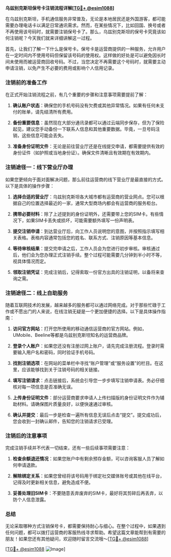 **乌兹别克斯坦保号卡注销流程详解[[TG💪+ @esim1088](https://t.me/s/esim1088)]**

在乌兹别克斯坦，手机通信服务非常普及，无论是本地居民还是外国游客，都可能需要办理电话卡以满足日常通讯需求。然而，在某些情况下，比如回国、换号或者不再使用该号码时，就需要注销保号卡了。那么，乌兹别克斯坦的保号卡究竟该如何注销呢？今天我们就来详细讲解这一过程。

首先，让我们了解一下什么是保号卡。保号卡是运营商提供的一种服务，允许用户在一定时间内不使用号码但保留该号码的使用权。这样做的好处是可以避免因长时间未使用而被运营商回收号码。不过，当您决定不再需要这个号码时，就需要主动申请注销，以免产生不必要的费用或影响个人信用记录。

### 注销前的准备工作

在正式开始注销流程之前，有几个重要的步骤和注意事项需要提前了解：

1. **确认账户状态**：确保您的手机号码没有欠费或其他异常情况。如果有任何未支付的账单，请先结清所有费用。
   
2. **备份重要信息**：虽然现在大部分通讯录都可以通过云端同步保存，但为了保险起见，建议您手动备份一下联系人信息和其他重要数据。毕竟，一旦号码注销，这些信息可能会丢失。

3. **准备身份证明文件**：无论是前往营业厅还是在线提交申请，都需要提供有效的身份证件（如护照或当地身份证）。确保文件清晰且有效期在有效期内。

### 注销途径一：线下营业厅办理

如果您更倾向于面对面解决问题，那么前往运营商的线下营业厅是最直接的方式。以下是具体的操作步骤：

1. **选择合适的营业厅**：乌兹别克斯坦各大城市都有运营商的营业网点。您可以根据自己的位置选择最近的一家，通常大型商场内都会有运营商的服务柜台。

2. **携带必要材料**：除了上述提到的身份证明外，还需要带上您的SIM卡。有些情况下，如果SIM卡丢失或损坏，可能需要额外填写一份声明表。

3. **提交注销申请**：到达营业厅后，向工作人员说明您的意图，并按照指示填写相关表格。表格内容通常包括您的姓名、联系方式、注销原因等基本信息。

4. **等待审核结果**：提交完申请之后，工作人员会为您进行初步审核。审核通过后，他们会为您办理正式注销手续。整个过程可能需要几分钟到半小时不等，视具体情况而定。

5. **领取注销凭证**：完成注销后，记得索取一份官方出具的注销证明，以备将来查询之需。

### 注销途径二：线上自助服务

随着互联网技术的发展，越来越多的服务都可以通过网络完成。对于那些忙碌于工作或不愿出门的人来说，在线注销无疑是一个更加便捷的选择。以下是具体操作指南：

1. **访问官方网站**：打开您所使用的移动通信运营商的官方网站。例如，UMobile、Beeline等都是乌兹别克斯坦知名的运营商品牌。

2. **登录个人账户**：如果您还没有注册过网上账户，请先完成注册流程。登录时需要输入用户名和密码，同时验证手机号码。

3. **找到注销选项**：在网站的菜单栏中寻找“账户管理”或“服务设置”的栏目。在这里，应该能够找到关于注销号码的相关链接。

4. **填写注销请求**：点击链接后，系统会引导您一步步填写注销申请表。务必仔细核对每一项信息是否准确无误。

5. **上传身份证明文件**：部分运营商要求申请人上传扫描版的身份证明文件作为辅助材料。请确保图片质量良好，以便快速通过审核。

6. **确认并提交**：最后一步是检查一遍所有信息无误后点击“提交”。提交成功后，您会收到一封确认邮件，告知您的注销请求已受理。

### 注销后的注意事项

完成注销手续并不代表一切结束，还有一些后续事项需要注意：

1. **检查余额退还情况**：如果您账户中有剩余预存金额，可以咨询客服人员了解如何申请退款。

2. **解除绑定关系**：如果您曾经将该号码用于绑定社交媒体账号或其他在线平台，记得及时更新相关信息，避免造成不便。

3. **妥善处理旧SIM卡**：不要随意丢弃废弃的SIM卡，最好将其剪碎后再丢弃，以防个人信息泄露。

### 总结

无论采取哪种方式注销保号卡，都需要保持耐心与细心。在整个过程中，如果遇到任何问题，都可以拨打运营商的客服热线寻求帮助。希望这篇文章能帮到有需要的朋友！如果您还有其他疑问，欢迎随时留言交流哦～[[TG💪+ @esim1088](https://t.me/s/esim1088)]

[[TG💪+ @esim1088](https://t.me/s/esim1088) ![Image](https://i.postimg.cc/4NQfJmqS/Snipaste-2025-05-13-00-14-12.png)]